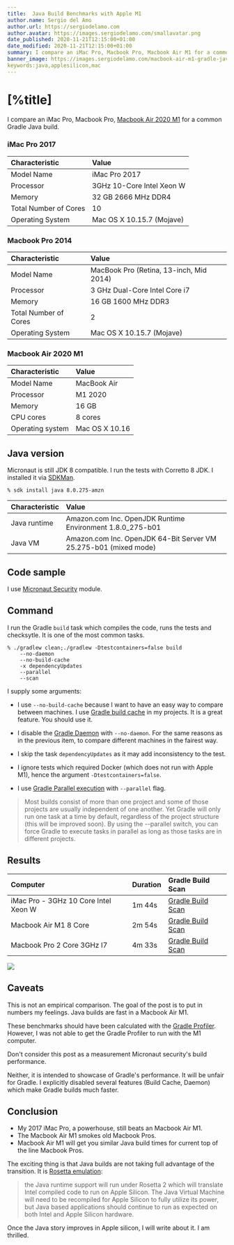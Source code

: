 ```yaml
---
title:  Java Build Benchmarks with Apple M1
author.name: Sergio del Amo
author.url: https://sergiodelamo.com
author.avatar: https://images.sergiodelamo.com/smallavatar.png 
date_published: 2020-11-21T12:15:00+01:00
date_modified: 2020-11-21T12:15:00+01:00
summary: I compare an iMac Pro, Macbook Pro, Macbook Air M1 for a common Gradle Java build.
banner_image: https://images.sergiodelamo.com/macbook-air-m1-gradle-java-build.png
keywords:java,applesilicon,mac
---
```


# [%title]

I compare an iMac Pro, Macbook Pro, [Macbook Air 2020 M1](https://sergiodelamo.com/blog/macbook-air-m1.html) for a common Gradle Java build.

### iMac Pro 2017

| Characteristic | Value |
|:--- |:--- |
| Model Name | iMac Pro 2017 |
| Processor | 3GHz 10-Core Intel Xeon W |  
| Memory | 32 GB 2666 MHz DDR4  |
| Total Number of Cores | 10 | 
| Operating System | Mac OS X 10.15.7 (Mojave) |

### Macbook Pro 2014

| Characteristic | Value |
|:--- |:--- |
| Model Name | MacBook Pro (Retina, 13-inch, Mid 2014) |
| Processor | 3 GHz Dual-Core Intel Core i7 |
| Memory | 16 GB 1600 MHz DDR3 |
| Total Number of Cores | 2 |
| Operating System | Mac OS X 10.15.7 (Mojave) |

### Macbook Air 2020 M1

| Characteristic | Value |
|:--- |:--- |
| Model Name | MacBook Air |
| Processor | M1 2020 |
| Memory | 16 GB  |
| CPU cores	| 8 cores |	
| Operating system | Mac OS X 10.16	|

## Java version

Micronaut is still JDK 8 compatible. I run the tests with Corretto 8 JDK. I installed it via [SDKMan](https://sdkman.io). 

```
% sdk install java 8.0.275-amzn
```

| Characteristic | Value |
|:--- |:--- |
| Java runtime | Amazon.com Inc. OpenJDK Runtime Environment 1.8.0_275-b01 |
| Java VM | Amazon.com Inc. OpenJDK 64-Bit Server VM 25.275-b01 (mixed mode) |


## Code sample

I use [Micronaut Security](https://github.com/micronaut-projects/micronaut-security) module.

## Command

I run the Gradle `build` task which compiles the code, runs the tests and checksytle. It is one of the most common tasks. 

```
% ./gradlew clean;./gradlew -Dtestcontainers=false build 
    --no-daemon
    --no-build-cache 
    -x dependencyUpdates 
    --parallel 
    --scan
```

I supply some arguments: 

-  I use  `--no-build-cache` because I want to have an easy way to compare between machines. I use [Gradle build cache](https://docs.gradle.org/current/userguide/build_cache.html) in my projects. It is a great feature. You should use it.
- I disable the [Gradle Daemon](https://docs.gradle.org/current/userguide/gradle_daemon.html) with `--no-daemon`. For the same reasons as in the previous item, to compare different machines in the fairest  way.
- I skip the task `dependencyUpdates` as it may add inconsistency to the test. 
- I ignore tests which required Docker (which does not run with Apple M1), hence the argument `-Dtestcontainers=false`.

- I use [Gradle Parallel execution](https://docs.gradle.org/nightly/userguide/performance.html#parallel_execution) with `--parallel` flag.

> Most builds consist of more than one project and some of those projects are usually independent of one another. Yet Gradle will only run one task at a time by default, regardless of the project structure (this will be improved soon). By using the --parallel switch, you can force Gradle to execute tasks in parallel as long as those tasks are in different projects.

## Results

| Computer | Duration | Gradle Build Scan |
| :--- | :--- | :--- |
| iMac Pro - 3GHz 10 Core Intel Xeon W | 1m 44s | [Gradle Build Scan](https://gradle.com/s/zvqk5oaaovr3m) |
| Macbook Air M1 8 Core | 2m 54s | [Gradle Build Scan](https://gradle.com/s/gabwdvawzygoy) |
| Macbook Pro 2 Core 3GHz I7 | 4m 33s | [Gradle Build Scan](https://gradle.com/s/xgunasq3rcfgi) |


![](https://images.sergiodelamo.com/macbook-air-m1-gradle-java-build.png)
 
## Caveats

This is not an empirical comparison. The goal of the post is to put in numbers my feelings. Java builds are fast in a Macbook Air M1. 

These benchmarks should have been calculated with the [Gradle Profiler](https://github.com/gradle/gradle-profiler). However, I was not able to get the Gradle Profiler to run with the M1 computer. 

Don't consider this post as a measurement Micronaut security's build performance. 

Neither, it is intended to showcase of Gradle's performance. It will be unfair for Gradle. I explicitly disabled several features (Build Cache, Daemon) which make Gradle builds much faster. 

## Conclusion

- My 2017 iMac Pro, a powerhouse, still beats an Macbook Air M1. 
- The Macbook Air M1 smokes old Macbook Pros.
- Macbook Air M1 will get you similar Java build times for current top of the line Macbook Pros.

The exciting thing is that Java builds are not taking full advantage of the transition. It is [Rosetta emulation](https://developer.apple.com/forums/thread/651123): 

> the Java runtime support will run under Rosetta 2 which will translate Intel compiled code to run on Apple Silicon. The Java Virtual Machine will need to be recompiled for Apple Silicon to fully utilize its power, but Java based applications should continue to run as expected on both Intel and Apple Silicon hardware.

Once the Java story improves in Apple silicon, I will write about it. I am thrilled. 